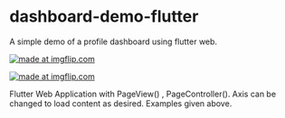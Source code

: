 # dashboard-demo-flutter

A simple demo of a profile dashboard using flutter web. 

<a href="https://imgflip.com/gif/32tx2v"><img src="https://i.imgflip.com/32tx2v.gif" title="made at imgflip.com"/></a>

<a href="https://imgflip.com/gif/32vdtp"><img src="https://i.imgflip.com/32vdtp.gif" title="made at imgflip.com"/></a>


Flutter Web Application with PageView() , PageController(). Axis can be changed to load content as desired. Examples given above.

